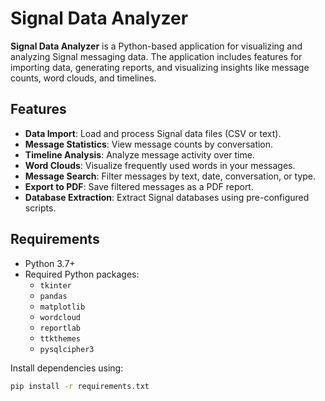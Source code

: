 # Signal Data Analyzer

**Signal Data Analyzer** is a Python-based application for visualizing and analyzing Signal messaging data. The application includes features for importing data, generating reports, and visualizing insights like message counts, word clouds, and timelines.

## Features

- **Data Import**: Load and process Signal data files (CSV or text).
- **Message Statistics**: View message counts by conversation.
- **Timeline Analysis**: Analyze message activity over time.
- **Word Clouds**: Visualize frequently used words in your messages.
- **Message Search**: Filter messages by text, date, conversation, or type.
- **Export to PDF**: Save filtered messages as a PDF report.
- **Database Extraction**: Extract Signal databases using pre-configured scripts.

## Requirements

- Python 3.7+
- Required Python packages:
  - `tkinter`
  - `pandas`
  - `matplotlib`
  - `wordcloud`
  - `reportlab`
  - `ttkthemes`
  - `pysqlcipher3`

Install dependencies using:

```bash
pip install -r requirements.txt
